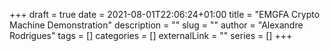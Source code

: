+++ 
draft = true
date = 2021-08-01T22:06:24+01:00
title = "EMGFA Crypto Machine Demonstration"
description = ""
slug = ""
author = "Alexandre Rodrigues"
tags = []
categories = []
externalLink = ""
series = []
+++
